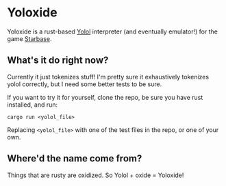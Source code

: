 # Yoloxide

Yoloxide is a rust-based [Yolol](https://wiki.starbasegame.com/index.php/YOLOL) interpreter (and eventually emulator!) for the game [Starbase](https://www.starbasegame.com/).

## What's it do right now?

Currently it just tokenizes stuff! I'm pretty sure it exhaustively tokenizes yolol correctly, but I need some better tests to be sure.

If you want to try it for yourself, clone the repo, be sure you have rust installed, and run:
```
cargo run <yolol_file>
```
Replacing `<yolol_file>` with one of the test files in the repo, or one of your own.


## Where'd the name come from?

Things that are rusty are oxidized. So Yolol + oxide = Yoloxide!